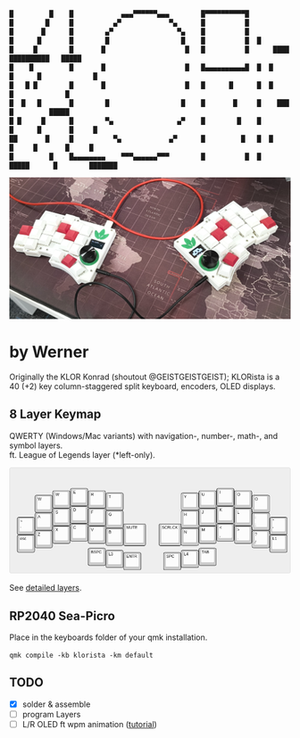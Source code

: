```
█         █    █            ▄▄▄▀▀▀▀▀▀▄▄▄        █▀▀▀▀▀▀▀▀▀▀█ 
█        █     █          ▄▀            ▀▄      █          █ 
█       █      █        ▄▀                ▀▄    █          █ 
█      █       █        █                  █    █          █  █ 
█     █        █       █                    █   █          █      ████   ██████████   █████   
█    █         █       █                    █   █▄▄▄▄▄▄▄▄▄▄█  █  █    █      █             █  
█   █ █        █       █                    █   █      █      █  █           █             █  
█  █   █       █        █                  █    █       █     █    ███       █         █████  
█ █     █      █        ▀▄                ▄▀    █        █    █       █      █       █     █  
██       █     █          ▀▄            ▄▀      █         █   █  █     █     █       █     █  
█         █    █▄▄▄▄▄▄▄▄    ▀▀▀▄▄▄▄▄▄▀▀▀        █          █  █   █████      █        ███████ 
```
![](/docs/images/klorista.png)

# by Werner

Originally the KLOR Konrad (shoutout @GEISTGEISTGEIST); KLORista is a 40 (+2) key column-staggered split keyboard, encoders, OLED displays.

## 8 Layer Keymap

QWERTY (Windows/Mac variants) with navigation-, number-, math-, and symbol layers.\
ft. League of Legends layer (*left-only).

![Layer-0](/docs/images/keyboard-layout.png)

See [detailed layers](/docs/layers.pdf).

## RP2040 Sea-Picro

Place in the keyboards folder of your qmk installation.

`qmk compile -kb klorista -km default`


## TODO

- [x] solder & assemble
- [ ] program Layers
- [ ] L/R OLED ft wpm animation ([tutorial](https://www.youtube.com/watch?v=OJSOEStpPIo))
